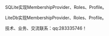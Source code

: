 ﻿SQLite实现MembershipProvider、Roles、Profile。

LiteDb实现MembershipProvider、Roles、Profile。

技术、业务、交流联系：qq:283335746！

